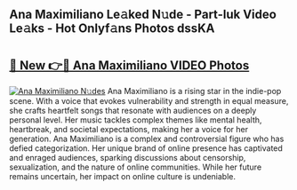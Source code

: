 ## Ana Maximiliano Le𝚊ked N𝚞de - Part-luk Video Le𝚊ks - Hot Onlyf𝚊ns Photos dssKA

# <h2><a href="http://ab77228.deff.icu/?id=Ana+Maximiliano">🔗 New 👉🔴 Ana Maximiliano VIDEO Photos</a></h2>

[![Ana Maximiliano N𝚞des](https://i.imgur.com/rIISA9y.gif)](http://ab77228.deff.icu/?id=Ana+Maximiliano)
Ana Maximiliano is a rising star in the indie-pop scene. With a voice that evokes vulnerability and strength in equal measure, she crafts heartfelt songs that resonate with audiences on a deeply personal level. Her music tackles complex themes like mental health, heartbreak, and societal expectations, making her a voice for her generation. Ana Maximiliano is a complex and controversial figure who has defied categorization. Her unique brand of online presence has captivated and enraged audiences, sparking discussions about censorship, sexualization, and the nature of online communities. While her future remains uncertain, her impact on online culture is undeniable.
